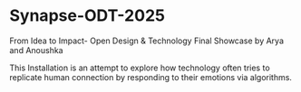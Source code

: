 # Synapse-ODT-2025
From Idea to Impact- Open Design &amp; Technology Final Showcase by Arya and Anoushka

This Installation is an attempt to explore how technology often tries to replicate human connection by responding to their emotions via algorithms.
